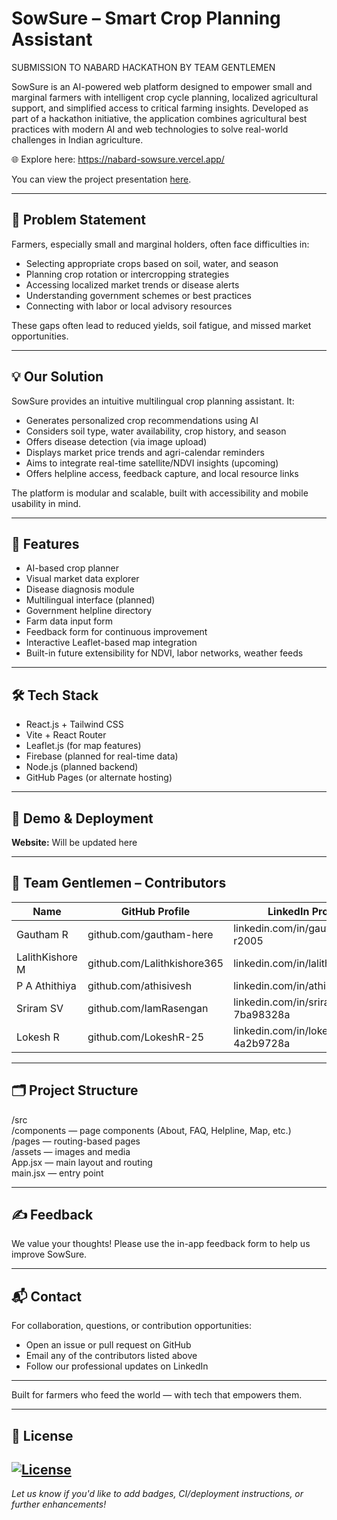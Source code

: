 # SowSure – Smart Crop Planning Assistant

SUBMISSION TO NABARD HACKATHON BY TEAM GENTLEMEN

SowSure is an AI-powered web platform designed to empower small and marginal farmers with intelligent crop cycle planning, localized agricultural support, and simplified access to critical farming insights. Developed as part of a hackathon initiative, the application combines agricultural best practices with modern AI and web technologies to solve real-world challenges in Indian agriculture.

🌐 Explore here: https://nabard-sowsure.vercel.app/

You can view the project presentation [here](./SowSure%20-%20NABARD%20submission%20by%20Team%20Gentlemen.pdf).

---

## 🌾 Problem Statement

Farmers, especially small and marginal holders, often face difficulties in:

- Selecting appropriate crops based on soil, water, and season
- Planning crop rotation or intercropping strategies
- Accessing localized market trends or disease alerts
- Understanding government schemes or best practices
- Connecting with labor or local advisory resources

These gaps often lead to reduced yields, soil fatigue, and missed market opportunities.

---

## 💡 Our Solution

SowSure provides an intuitive multilingual crop planning assistant. It:

- Generates personalized crop recommendations using AI
- Considers soil type, water availability, crop history, and season
- Offers disease detection (via image upload)
- Displays market price trends and agri-calendar reminders
- Aims to integrate real-time satellite/NDVI insights (upcoming)
- Offers helpline access, feedback capture, and local resource links

The platform is modular and scalable, built with accessibility and mobile usability in mind.

---

## 🔧 Features

- AI-based crop planner
- Visual market data explorer
- Disease diagnosis module
- Multilingual interface (planned)
- Government helpline directory
- Farm data input form
- Feedback form for continuous improvement
- Interactive Leaflet-based map integration
- Built-in future extensibility for NDVI, labor networks, weather feeds

---

## 🛠 Tech Stack

- React.js + Tailwind CSS
- Vite + React Router
- Leaflet.js (for map features)
- Firebase (planned for real-time data)
- Node.js (planned backend)
- GitHub Pages (or alternate hosting)

---

## 🚀 Demo & Deployment

**Website:** Will be updated here

---

## 👥 Team Gentlemen – Contributors

| Name            | GitHub Profile                        | LinkedIn Profile                     | Email                        |
|-----------------|--------------------------------------|--------------------------------------|------------------------------|
| Gautham R       | github.com/gautham-here               | linkedin.com/in/gautham-r2005        | gr0gautham@gmail.com         |
| LalithKishore M | github.com/Lalithkishore365           | linkedin.com/in/lalithkishore37      | lalithkishore2109@gmail.com  |
| P A Athithiya   | github.com/athisivesh                 | linkedin.com/in/athisivesh           | athithiya.pa@gmail.com       |
| Sriram SV       | github.com/IamRasengan                | linkedin.com/in/sriram-s-v-7ba98328a | siddharthsriram2005@gmail.com|
| Lokesh R        | github.com/LokeshR-25                 | linkedin.com/in/lokesh-r-4a2b9728a   | nrlokesh2005@gmail.com       |

---

## 🗂 Project Structure

/src<br>
/components — page components (About, FAQ, Helpline, Map, etc.)<br>
/pages — routing-based pages<br>
/assets — images and media<br>
App.jsx — main layout and routing<br>
main.jsx — entry point<br>

---

## ✍️ Feedback

We value your thoughts! Please use the in-app feedback form to help us improve SowSure.

---

## 📬 Contact

For collaboration, questions, or contribution opportunities:

- Open an issue or pull request on GitHub
- Email any of the contributors listed above
- Follow our professional updates on LinkedIn

---

Built for farmers who feed the world — with tech that empowers them.

---

## 📝 License

[![License](https://img.shields.io/github/license/Lalithkishore365/NABARD-SOWSURE)](./LICENSE)
---

*Let us know if you'd like to add badges, CI/deployment instructions, or further enhancements!*
